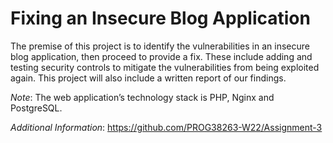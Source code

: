 # Fixing an Insecure Blog Application

The premise of this project is to identify the vulnerabilities in an insecure blog application, then proceed to provide a fix. These include adding and testing security controls to mitigate the vulnerabilities from being exploited again. This project will also include a written report of our findings.

*Note*: The web application’s technology stack is PHP, Nginx and PostgreSQL.

*Additional Information*: https://github.com/PROG38263-W22/Assignment-3

